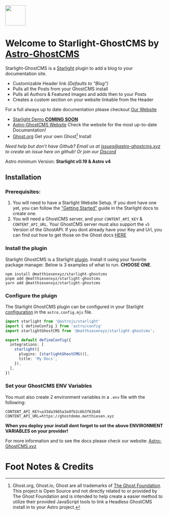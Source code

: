 <img src="https://ghostdemo.matthiesen.xyz/content/images/size/w50/2024/01/logo-1.png" width="64px" />

# Welcome to Starlight-GhostCMS by [Astro-GhostCMS](https://astro-ghostcms.xyz)

Starlight-GhostCMS is a [Starlight](https://starlight.astro.build/) plugin to add a blog to your documentation site.

- Customizable Header link *(Defaults to "Blog")*
- Pulls all the Posts from your GhostCMS install
- Pulls all Authors & Featured Images and adds then to your Posts
- Creates a custom section on your website linkable from the Header

For a full always up to date documentation please checkout [Our Website](https://astro-ghostcms.xyz)

- [Starlight Demo **COMING SOON**](#)
- [Astro-GhostCMS Website](https://astro-ghostcms.xyz) Check the website for the most up-to-date Documentation!
- [Ghost.org](https://ghost.org) Get your own Ghost[^1] Install

*Need help but don't have Github? Email us at [issues@astro-ghostcms.xyz](mailto:issues@astroghostcms.xyz) to create an issue here on github! Or join our [Discord](https://discord.gg/u7NZqUyeAR)*

Astro minimum Version: **Starlight v0.19 & Astro v4**

## Installation

### Prerequisites: 

1. You will need to have a Starlight Website Setup.  If you dont have one yet, you can follow the ["Getting Started"](https://starlight.astro.build/getting-started) guide in the Starlight docs to create one.
2. You will need a GhostCMS server, and your `CONTENT_API_KEY` & `CONTENT_API_URL`.  Your GhostCMS server must also support the `v5` Version of the GhostAPI.  If you dont already have your Key and Url, you can find out how to get those on the Ghost docs [HERE](https://ghost.org/docs/content-api/)

### Install the plugin

Starlight GhostCMS is a Starlight [plugin](https://starlight.astro.build/reference/plugins/).  Install it using your favorite package manager.  Below is 3 examples of what to run.  **CHOOSE ONE**.

```
npm install @matthiesenxyz/starlight-ghostcms
pnpm add @matthiesenxyz/starlight-ghostcms
yarn add @matthiesenxyz/starlight-ghostcms
```

### Configure the pluign

The Starlight GhostCMS plugin can be configured in your Starlight [configuration](https://starlight.astro.build/reference/configuration/#plugins) in the `astro.config.mjs` file.

```ts
import starlight from '@astrojs/starlight'
import { defineConfig } from 'astro/config'
import starlightGhostCMS from '@matthiesenxyz/starlight-ghostcms';

export default defineConfig({
  integrations: [
    starlight({
      plugins: [starlightGhostCMS()],
      title: 'My Docs',
    }),
  ],
})
```

### Set your GhostCMS ENV Variables

You must also create 2 environment variables in a `.env` file with the following:

```env
CONTENT_API_KEY=a33da3965a3a9fb2c6b3f63b48
CONTENT_API_URL=https://ghostdemo.matthiesen.xyz
```

**When you deploy your install dont forget to set the above ENVIRONMENT VARIABLES on your provider!**


For more information and to see the docs please check our website: [Astro-GhostCMS.xyz](https://astro-ghostcms.xyz)

# Foot Notes & Credits

[^1]: Ghost.org, Ghost.io, Ghost are all trademarks of [The Ghost Foundation](https://ghost.org/). This project is Open Source and not directly related to or provided by The Ghost Foundation and is intended to help create a easier method to utilize their provided JavaScript tools to link a Headless GhostCMS install in to your Astro project.

